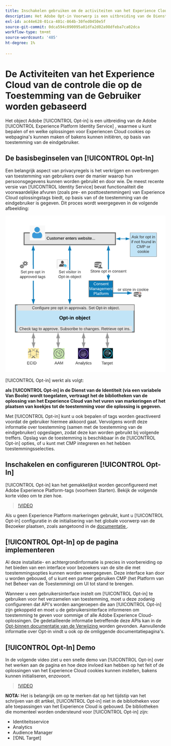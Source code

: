```yaml
---
title: Inschakelen gebruiken om de activiteiten van het Experience Cloud te beheren op basis van toestemming van de gebruiker
description: Het Adobe Opt-in Voorwerp is een uitbreiding van de Dienst van de Identiteit van Adobe Experience Platform, die wordt ontworpen om u te helpen controleren of en welke oplossingen van het Experience Cloud tot koekjes op Web-pagina's kunnen leiden of bakens in werking stellen, die op eindgebruikertoestemming wordt gebaseerd.
exl-id: ac44e628-01ca-401c-864b-30fed0450e5f
source-git-commit: 0dca594c090095a01dfa2d02a98dfeba7ca02dca
workflow-type: tm+mt
source-wordcount: '485'
ht-degree: 1%

---
```


# De Activiteiten van het Experience Cloud van de controle die op de Toestemming van de Gebruiker worden gebaseerd

Het object Adobe [!UICONTROL Opt-in] is een uitbreiding van de Adobe [!UICONTROL Experience Platform Identity Service] , waarmee u kunt bepalen of en welke oplossingen voor Experiencen Cloud cookies op webpagina&#39;s kunnen maken of bakens kunnen initiëren, op basis van toestemming van de eindgebruiker.

## De basisbeginselen van [!UICONTROL Opt-In]

Een belangrijk aspect van privacyregels is het verkrijgen en overbrengen van toestemming van gebruikers over de manier waarop hun persoonsgegevens kunnen worden gebruikt en door wie. De meest recente versie van [!UICONTROL Identity Service] bevat functionaliteit die voorwaardelijke afvuren (zoals pre- en posttoestemmingen) van Experience Cloud oplossingstags biedt, op basis van of de toestemming van de eindgebruiker is gegeven. Dit proces wordt weergegeven in de volgende afbeelding:

![ Diagram van hoe [!UICONTROL Opt-in] werkt ](assets/opt-in.png)

[!UICONTROL Opt-in] werkt als volgt:

**als [!UICONTROL Opt-in] in de Dienst van de Identiteit (via een variabele Van Boole) wordt toegelaten, vertraagt het de bibliotheken van de oplossing van het Experience Cloud van het vuren van markeringen of het plaatsen van koekjes tot de toestemming voor die oplossing is gegeven.**

Met [!UICONTROL Opt-in] kunt u ook bepalen of tags worden geactiveerd voordat de gebruiker hiermee akkoord gaat. Vervolgens wordt deze informatie over toestemming (samen met de toestemming van de eindgebruiker) opgeslagen, zodat deze kan worden gebruikt bij volgende treffers. Opslag van de toestemming is beschikbaar in de [!UICONTROL Opt-in] opties, of u kunt met CMP integreren en het hebben toestemmingsselecties.

## Inschakelen en configureren [!UICONTROL Opt-In]

[!UICONTROL Opt-in] kan het gemakkelijkst worden geconfigureerd met Adobe Experience Platform-tags (voorheen Starten). Bekijk de volgende korte video om te zien hoe.

>[!VIDEO](https://video.tv.adobe.com/v/26431/?quality=12)

Als u geen Experience Platform markeringen gebruikt, kunt u [!UICONTROL Opt-in] configuratie in de initialisering van het globale voorwerp van de Bezoeker plaatsen, zoals aangetoond in de [ documentatie ](https://experienceleague.adobe.com/docs/id-service/using/implementation/opt-in-service/getting-started.html?lang=en).

## [!UICONTROL Opt-In] op de pagina implementeren

Al deze installatie- en achtergrondinformatie is precies in voorbereiding op het bieden van een interface voor bezoekers van de site die met toestemmingsopties kunnen worden weergegeven. Deze interface kan door u worden gebouwd, of u kunt een partner gebruiken CMP (het Platform van het Beheer van de Toestemming) om UI tot stand te brengen.

Wanneer u een gebruikersinterface instelt om [!UICONTROL Opt-in] te gebruiken voor het verzamelen van toestemming, moet u deze zodanig configureren dat API&#39;s worden aangeroepen die aan [!UICONTROL Opt-in] zijn gekoppeld en moet u de gebruikersinterface informeren om toestemming te geven voor sommige of alle Adobe Experience Cloud-oplossingen. De gedetailleerde informatie betreffende deze APIs kan in de [ Opt-binnen documentatie van de Verwijzing ](https://experienceleague.adobe.com/docs/id-service/using/implementation/opt-in-service/api.html?lang=en) worden gevonden. Aanvullende informatie over Opt-in vindt u ook op de omliggende documentatiepagina&#39;s.

## [!UICONTROL Opt-In] Demo

In de volgende video ziet u een snelle demo van [!UICONTROL Opt-in] over het werken aan de pagina en hoe deze invloed kan hebben op het feit of de oplossingen van het Experience Cloud cookies kunnen instellen, bakens kunnen initialiseren, enzovoort.

>[!VIDEO](https://video.tv.adobe.com/v/26432/?quality=12)

**NOTA:** Het is belangrijk om op te merken dat op het tijdstip van het schrijven van dit artikel, [!UICONTROL Opt-in] niet in de bibliotheken voor alle toepassingen van het Experience Cloud is gebouwd. De bibliotheken die momenteel worden ondersteund voor [!UICONTROL Opt-in] zijn:

* Identiteitsservice
* Analytics
* Audience Manager
* [!DNL Target]
